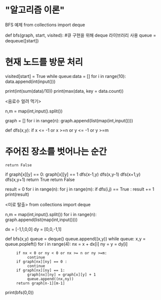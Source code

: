 #  "알고리즘 이론"



BFS 예제
from collections import deque

def bfs(graph, start, visited):
  #큐 구현을 위해 deque 라이브러리 사용
  queue = dequeue([start])
  # 현재 노드를 방문 처리 
  visited[start] = True 
  while queue:data = []
for i in range(10):
    data.append(int(input()))



print(int(sum(data)/10))
print(max(data, key = data.count))
    
    
<음료수 얼려 먹기>

n,m = map(int,input().split())

graph = []
for i in range(n):
    graph.append(list(map(int,input())))
    
def dfs(x,y):
  if x <= -1 or x >=n or y <= -1 or y >=m 
  # 주어진 장소를 벗어나는 순간
    return False
  if graph[x][y] == 0:
     graph[x][y] == 1
     dfs(x-1,y)
     dfs(x,y-1)
     dfs(x+1,y)
     dfs(x,y+1)
     return True
   return False
   
   
 result = 0
 for i in range(n):
    for j in range(m):
      if dfs(i,j) == True :
            result += 1
 print(result)
 
 
 <미로 탈출>
 from collections import deque 
 
 n,m = map(int,input().split())
 for i in range(n):
      graph.append(list(map(int,input())))
      
 dx = [-1,1,0,0]
 dy = [0,0,-1,1]
 
 def bfs(x,y)
     queue = deque()
     queue.append((x,y))
     while queue:
     x,y = queue.popleft()
     for i in range(4):
         nx = x + dx[i]
         ny = y = dy[i]
         
         if nx < 0 or ny < 0 or nx >= n or ny >=m:
              continue
         if graph[nx][ny] == 0 :
              continue
         if graph[nx][ny] == 1:
              graph[nx][ny] = graph[x][y] + 1
              queue.append((nx,ny))
         return graph[n-1][m-1]
         
  print(bfs(0,0))
  
  
  
  
  
  
  
  
 
